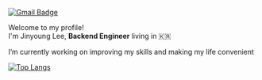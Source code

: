 [![Gmail Badge](https://img.shields.io/badge/Gmail-D14836?style=flat-square&logo=gmail&logoColor=white&link=mailto:wlsdud2194@gmail.com)](mailto:wlsdud2194@gmail.com)

Welcome to my profile!<br/>
I'm Jinyoung Lee, **Backend Engineer** living in 🇰🇷

I’m currently working on improving my skills and making my life convenient <br/>

[![Top Langs](https://github-readme-stats.vercel.app/api/top-langs/?username=yiy0ung&layout=compact)](https://github.com/yiy0ung)


